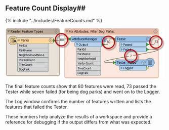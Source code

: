 ## Feature Count Display##
{% include "../includes/FeatureCounts.md" %} 


![](./Images/Img2.029.TransformerCounts.png)


The final feature counts show that 80 features were read, 73 passed the Tester while seven failed (for being dog parks) and went on to the Logger.

The Log window confirms the number of features written and lists the features that failed the Tester.

These numbers help analyze the results of a workspace and provide a reference for debugging if the output differs from what was expected.
